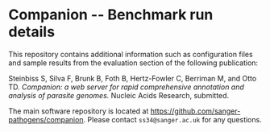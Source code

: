 # Companion -- Benchmark run details  

This repository contains additional information such as configuration files and sample results from the evaluation section of the following publication:

Steinbiss S, Silva F, Brunk B, Foth B, Hertz-Fowler C, Berriman M, and Otto TD. 
*Companion: a web server for rapid comprehensive annotation and analysis of parasite genomes.*
Nucleic Acids Research, submitted.

The main software repository is located at https://github.com/sanger-pathogens/companion.
Please contact `ss34@sanger.ac.uk` for any questions. 
